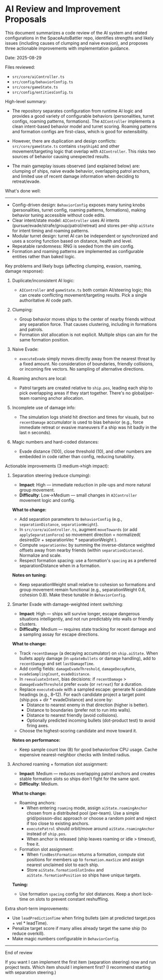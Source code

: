 AI Review and Improvement Proposals
===================================

This document summarizes a code review of the AI system and related configurations in the SpaceAutoBattler repo, identifies strengths and likely issues (including causes of clumping and naive evasion), and proposes three actionable improvements with implementation guidance.

Date: 2025-08-29

Files reviewed:

- `src/core/aiController.ts`
- `src/config/behaviorConfig.ts`
- `src/core/gameState.ts`
- `src/config/entitiesConfig.ts`

High-level summary:

- The repository separates configuration from runtime AI logic and provides a good variety of configurable behaviors (personalities, turret configs, roaming patterns, formations). The `AIController` implements a clean intent-based behavior model and turret scoring. Roaming patterns and formation configs are first-class, which is good for extensibility.

- However, there are duplication and design conflicts: `src/core/gameState.ts` contains `stepShipAI` and other movement/targeting logic that overlap with `AIController`. This risks two sources of behavior causing unexpected results.

- The main gameplay issues observed (and explained below) are: clumping of ships, naive evade behavior, overlapping patrol anchors, and limited use of recent damage information when deciding to retreat/evade.

What's done well:

---

- Config-driven design: `BehaviorConfig` exposes many tuning knobs (personalities, turret config, roaming patterns, formations), making behavior tuning accessible without code edits.
- Clear intent/state model: `AIController` uses AI intents (pursue/evade/strafe/group/patrol/retreat) and stores per-ship `aiState` for intent timing and roaming patterns.
- Modular turret design: turret AI can be independent or synchronized and uses a scoring function based on distance, health and level.
- Repeatable randomness: RNG is seeded from the sim config.
- Formation and roaming patterns are implemented as configurable entities rather than baked logic.

Key problems and likely bugs (affecting clumping, evasion, roaming, damage response):

1. Duplicate/inconsistent AI logic:

   - `AIController` and `gameState.ts` both contain AI/steering logic; this can create conflicting movement/targeting results. Pick a single authoritative AI code path.

2. Clumping:

   - Group behavior moves ships to the center of nearby friends without any separation force. That causes clustering, including in formations and patrols.
   - Formation slot allocation is not explicit. Multiple ships can aim for the same formation position.

3. Naive Evade:

   - `executeEvade` simply moves directly away from the nearest threat by a fixed amount. No consideration of boundaries, friendly collisions, or incoming fire vectors. No sampling of alternative directions.

4. Roaming anchors are local:

   - Patrol targets are created relative to `ship.pos`, leading each ship to pick overlapping areas if they start together. There's no global/per-team roaming anchor allocation.

5. Incomplete use of damage info:

   - The simulation logs shield hit direction and times for visuals, but no `recentDamage` accumulator is used to bias behavior (e.g., force immediate retreat or evasive maneuvers if a ship was hit badly in the last n seconds).

6. Magic numbers and hard-coded distances:

   - Evade distance (100), close threshold (10), and other numbers are embedded in code rather than config, reducing tunability.

Actionable improvements (3 medium→high impact):

1. Separation steering (reduce clumping):

   - **Impact**: High — immediate reduction in pile-ups and more natural group movement.
   - **Difficulty**: Low→Medium — small changes in `AIController` movement logic and config.

   **What to change:**

   - Add separation parameters to `BehaviorConfig` (e.g., `separationDistance`, `separationWeight`).
   - In `src/core/aiController.ts`, augment `moveTowards` (or add `applySeparationForce`) so movement direction = normalized( desiredDir + separationVec * separationWeight ).
   - Compute `separationVec` by summing the inverse-distance weighted offsets away from nearby friends (within `separationDistance`). Normalize and scale.
   - Respect formation spacing: use a formation's `spacing` as a preferred separationDistance when in a formation.

   **Notes on tuning:**

   - Keep separationWeight small relative to cohesion so formations and group movement remain functional (e.g., separationWeight 0.6, cohesion 0.8). Make these tunable in `BehaviorConfig`.

2. Smarter Evade with damage-weighted intent switching:

   - **Impact**: High — ships will survive longer, escape dangerous situations intelligently, and not run predictably into walls or friendly clusters.
   - **Difficulty**: Medium — requires state tracking for recent damage and a sampling assay for escape directions.

   **What to change:**

   - Track `recentDamage` (a decaying accumulator) on `ship.aiState`. When bullets apply damage (in `updateBullets` or damage handling), add to `recentDamage` and set `lastDamageTime`.
   - Add config fields: `damageEvadeThreshold`, `damageDecayRate`, `evadeSamplingCount`, `evadeDistance`.
   - In `reevaluateIntent`, bias decisions: if `recentDamage` > `damageEvadeThreshold` prefer `evade` (or `retreat`) for a duration.
   - Replace `executeEvade` with a sampled escape: generate N candidate headings (e.g., 8–12). For each candidate project a target point (ship.pos + dir * evadeDistance) and score by:
     - Distance to nearest enemy in that direction (higher is better).
     - Distance to boundaries (prefer not to run into walls).
     - Distance to nearest friendly (avoid collisions).
     - Optionally predicted incoming bullets (dot-product test) to avoid firing axes.
   - Choose the highest-scoring candidate and move toward it.

   **Notes on performance:**

   - Keep sample count low (8) for good behavior/low CPU usage. Cache expensive nearest-neighbor checks with limited radius.

3. Anchored roaming + formation slot assignment:

   - **Impact**: Medium — reduces overlapping patrol anchors and creates stable formation slots so ships don't fight for the same spot.
   - **Difficulty**: Medium.

   **What to change:**

   - Roaming anchors:
     - When entering `roaming` mode, assign `aiState.roamingAnchor` chosen from a distributed pool (per-team). Use a simple grid/poisson-disc approach or choose a random point and reject if too close to existing anchors.
     - `executePatrol` should orbit/move around `aiState.roamingAnchor` instead of `ship.pos`.
     - When anchor is released (ship leaves roaming or idle > timeout), free it.
   - Formation slot assignment:
     - When `findBestFormation` returns a formation, compute slot positions for members up to `formation.maxSize` and assign nearest unclaimed slot to each ship.
     - Store `aiState.formationSlotIndex` and `aiState.formationPosition` so ships have unique targets.

   **Tuning:**

   - Use formation `spacing` config for slot distances. Keep a short lock-time on slots to prevent constant reshuffling.

Extra short-term improvements:

- Use `leadPredictionTime` when firing bullets (aim at predicted target.pos + vel * leadTime).
- Penalize target score if many allies already target the same ship (to reduce overkill).
- Make magic numbers configurable in `BehaviorConfig`.

---

End of review

If you want I can implement the first item (separation steering) now and run project tests. Which item should I implement first? (I recommend starting with separation steering.)
